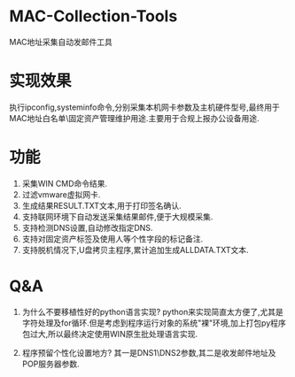 # MAC-Collection-Tools
MAC地址采集自动发邮件工具

# 实现效果
执行ipconfig,systeminfo命令,分别采集本机网卡参数及主机硬件型号,最终用于MAC地址白名单\固定资产管理维护用途.主要用于合规上报办公设备用途.

# 功能
1. 采集WIN CMD命令结果.
2. 过滤vmware虚拟网卡.
3. 生成结果RESULT.TXT文本,用于打印签名确认.
4. 支持联网环境下自动发送采集结果邮件,便于大规模采集.
5. 支持检测DNS设置,自动修改指定DNS.
6. 支持对固定资产标签及使用人等个性字段的标记备注.
7. 支持脱机情况下,U盘拷贝主程序,累计追加生成ALLDATA.TXT文本.

# Q&A
1. 为什么不要移植性好的python语言实现?
   python来实现简直太方便了,尤其是字符处理及for循环.但是考虑到程序运行对象的系统"裸"环境,加上打包py程序包过大,所以最终决定使用WIN原生批处理语言实现.
   
2. 程序预留个性化设置地方?
   其一是DNS1\DNS2参数,其二是收发邮件地址及POP服务器参数.
